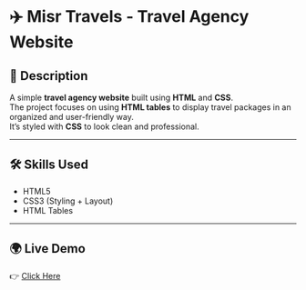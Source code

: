 # ✈️ Misr Travels - Travel Agency Website

## 📖 Description
A simple **travel agency website** built using **HTML** and **CSS**.  
The project focuses on using **HTML tables** to display travel packages in an organized and user-friendly way.  
It’s styled with **CSS** to look clean and professional.

---

## 🛠️ Skills Used
- HTML5  
- CSS3 (Styling + Layout)  
- HTML Tables  

---

## 🌍 Live Demo
👉 [Click Here](https://mohamedsalam5a.github.io/project-html-Css-Bootstrap-Route/Misr_Travels/)

